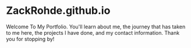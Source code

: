 # ZackRohde.github.io
Welcome To My Portfolio. You'll learn about me, the journey that has taken to me here, the projects I have done, and my contact information. Thank you for stopping by!
